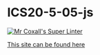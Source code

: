 # ICS20-5-05-js

[![Mr Coxall's Super Linter](https://github.com/Ali-Mugamai/ICS20-5-05-js/workflows/Mr%20Coxall's%20Super%20Linter/badge.svg)](https://github.com/Ali-Mugamai/ICS20-5-05-js/actions/)

[This site can be found here](https://ali-mugamai.github.io/ICS20-5-05-js/)
